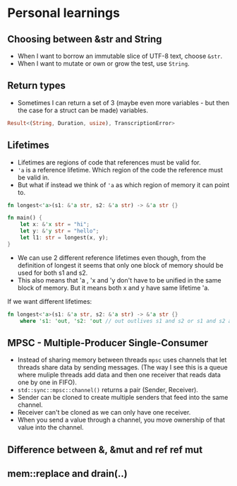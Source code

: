 # Personal learnings

## Choosing between &str and String

- When I want to borrow an immutable slice of UTF-8 text, choose `&str`.
- When I want to mutate or own or grow the test, use `String`.

## Return types

- Sometimes I can return a set of 3 (maybe even more variables - but then the
case for a struct can be made) variables.

```rust
Result<(String, Duration, usize), TranscriptionError>
```

## Lifetimes

- Lifetimes are regions of code that references must be valid for.
- `'a` is a reference lifetime. Which region of the code the reference must be
valid in. 
- But what if instead we think of `'a` as which region of memory it can
point to.

```rust
fn longest<'a>(s1: &'a str, s2: &'a str) -> &'a str {}

fn main() {
    let x: &'x str = "hi";
    let y: &'y str = "hello";
    let l1: str = longest(x, y);
}
```

- We can use 2 different reference lifetimes even though, from the definition of
longest it seems that only one block of memory should be used for both s1 and s2.
- This also means that 'a , 'x and 'y don't have to be unified in the same block
of memory. But it means both x and y have same lifetime 'a.

If we want different lifetimes:

```rust
fn longest<'a>(s1: &'a str, s2: &'a str) -> &'a str {}
    where 's1: 'out, 's2: 'out // out outlives s1 and s2 or s1 and s2 are a subset of out
```

## MPSC - Multiple-Producer Single-Consumer

- Instead of sharing memory between threads `mpsc` uses channels that let threads
share data by sending messages. (The way I see this is a queue where muliple 
threads add data and then one receiver that reads data one by one in FIFO).
- `std::sync::mpsc::channel()` returns a pair (Sender, Receiver).
- Sender can be cloned to create multiple senders that feed into the same channel.
- Receiver can't be cloned as we can only have one receiver.
- When you send a value through a channel, you move ownership of that value into 
the channel. 

## Difference between &, &mut and ref ref mut

## mem::replace and drain(..)
